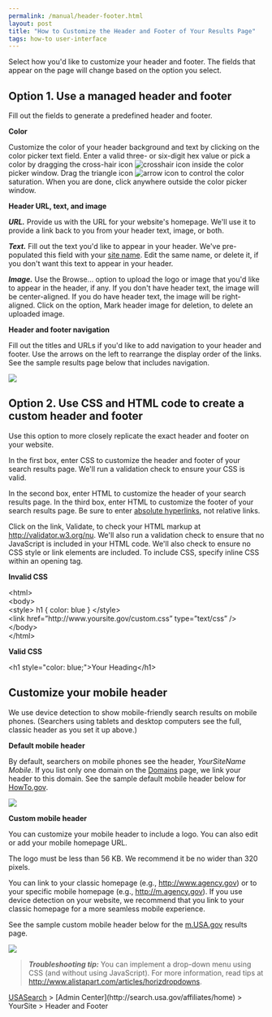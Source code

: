 ```yaml
---
permalink: /manual/header-footer.html
layout: post
title: "How to Customize the Header and Footer of Your Results Page"
tags: how-to user-interface
---
```

<p>Select how you'd like to customize your header and footer. The fields that appear on the page will change based on the option you select.</p>
<h2>Option 1. Use a managed header and footer</h2>
<p>Fill out the fields to generate a predefined header and footer.</p>
<p><strong>Color</strong></p>
<p>Customize the color of your header background and text by clicking on the color picker text field. Enter a valid three- or six-digit hex value or pick a color by dragging the cross-hair icon <img alt="crosshair icon" src="http://search.usa.gov/javascripts/jscolor/cross.gif?1332168483"/> inside the color picker window. Drag the triangle icon <img alt="arrow icon" src="http://search.usa.gov/javascripts/jscolor/arrow.gif?1332168483"/> to control the color saturation. When you are done, click anywhere outside the color picker window.</p>
<p><strong>Header URL, text, and image</strong></p>
<p><em><strong>URL.</strong> </em>Provide us with the URL for your website's homepage. We'll use it to provide a link back to you from your header text, image, or both.</p>
<p><em><strong>Text.</strong> </em>Fill out the text you'd like to appear in your header. We've pre-populated this field with your <a href="/manual/site-information.html">site name</a>. Edit the same name, or delete it, if you don't want this text to appear in your header.</p>
<p><em><strong>Image.</strong> </em>Use the Browse&#8230; option to upload the logo or image that you'd like to appear in the header, if any. If you don't have header text, the image will be center-aligned. If you do have header text, the image will be right-aligned. Click on the option, Mark header image for deletion, to delete an uploaded image.</p>
<p><strong>Header and footer navigation</strong></p>
<p>Fill out the titles and URLs if you'd like to add navigation to your header and footer. Use the arrows on the left to rearrange the display order of the links. See the sample results page below that includes navigation.</p>
<p><img src="http://f22818b4dfc10241d8a3-f1564c64756a8cfee25b6b19953b1d23.r31.cf2.rackcdn.com/tumblr_m1ar9q6nXN1qid15q.png"/></p>
<h2>Option 2. Use CSS and HTML code to create a custom header and footer</h2>
<p>Use this option to more closely replicate the exact header and footer on your website.</p>
<p>In the first box, enter CSS to customize the header and footer of your search results page. We'll run a validation check to ensure your CSS is valid.</p>
<p>In the second box, enter HTML to customize the header of your search results page. In the third box, enter HTML to customize the footer of your search results page. Be sure to enter <a href="http://webdesign.about.com/od/beginningtutorials/a/aa040502a.htm">absolute hyperlinks</a>, not relative links. </p>
<p>Click on the link, Validate, to check your HTML markup at <a href="http://validator.w3.org/nu" target="_blank"><a href="http://validator.w3.org/nu">http://validator.w3.org/nu</a></a>. We'll also run a validation check to ensure that no JavaScript is included in your HTML code. We'll also check to ensure no CSS style or link elements are included. To include CSS, specify inline CSS within an opening tag.</p>
<p><strong>Invalid CSS</strong></p>
<p>&lt;html&gt;<br/>&lt;body&gt;<br/>&lt;style&gt; h1 { color: blue } &lt;/style&gt;<br/>&lt;link href=”http://www.yoursite.gov/custom.css” type=”text/css” /&gt;<br/>&lt;/body&gt;<br/>&lt;/html&gt;</p>
<p><strong>Valid CSS</strong></p>
<p>&lt;h1 style="color: blue;"&gt;Your Heading&lt;/h1&gt;</p>
<p><a id="mobile" name="mobile"></a></p>
<h2>Customize your mobile header</h2>
<p>We use device detection to show mobile-friendly search results on mobile phones. (Searchers using tablets and desktop computers see the full, classic header as you set it up above.)</p>
<p><strong>Default mobile header</strong></p>
<p>By default, searchers on mobile phones see the header, <em>YourSiteName Mobile</em>. If you list only one domain on the <a href="/manual/domains.html">Domains</a> page, we link your header to this domain. See the sample default mobile header below for <a href="http://www.howto.gov">HowTo.gov</a>.</p>
<p><img src="http://f22818b4dfc10241d8a3-f1564c64756a8cfee25b6b19953b1d23.r31.cf2.rackcdn.com/tumblr_meazaml0781qid15q.png"/></p>
<p><strong>Custom mobile header</strong></p>
<p>You can customize your mobile header to include a logo. You can also edit or add your mobile homepage URL.</p>
<p>The logo must be less than 56&#160;KB. We recommend it be no wider than 320 pixels.</p>
<p>You can link to your classic homepage (e.g., <a href="http://www.agency.gov">http://www.agency.gov</a>) or to your specific mobile homepage (e.g., <a href="http://m.agency.gov">http://m.agency.gov</a>). If you use device detection on your website, we recommend that you link to your classic homepage for a more seamless mobile experience. </p>
<p>See the sample custom mobile header below for the <a href="http://m.usa.gov">m.USA.gov</a> results page.</p>
<p><img src="http://f22818b4dfc10241d8a3-f1564c64756a8cfee25b6b19953b1d23.r31.cf2.rackcdn.com/tumblr_meazs7WsWk1qid15q.png"/></p>
<blockquote>
<p><em><strong>Troubleshooting tip:</strong> </em>You can implement a drop-down menu using CSS (and without using JavaScript). For more information, read tips at <a href="http://www.alistapart.com/articles/horizdropdowns/"><a href="http://www.alistapart.com/articles/horizdropdowns">http://www.alistapart.com/articles/horizdropdowns</a></a>.</p>
</blockquote>
<p><a href="http://usasearch.howto.gov">USASearch</a> &gt; [Admin Center](http://search.usa.gov/affiliates/home) &gt; YourSite &gt; Header and Footer</p>
